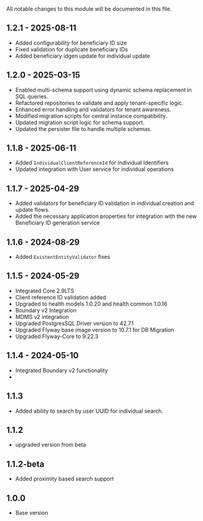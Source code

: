 All notable changes to this module will be documented in this file.

## 1.2.1 - 2025-08-11

- Added configurability for beneficiary ID size
- Fixed validation for duplicate beneficiary IDs
- Added beneficiary idgen update for individual update

## 1.2.0 - 2025-03-15

- Enabled multi-schema support using dynamic schema replacement in SQL queries.
- Refactored repositories to validate and apply tenant-specific logic.
- Enhanced error handling and validators for tenant awareness.
- Modified migration scripts for central instance compatibility.
- Updated migration script logic for schema support.
- Updated the persister file to handle multiple schemas.

## 1.1.8 - 2025-06-11

- Added `IndividualClientReferenceId` for Individual Identifiers
- Updated integration with User service for individual operations

## 1.1.7 - 2025-04-29 

- Added validators for beneficiary ID validation in individual creation and update flows.
- Added the necessary application properties for integration with the new Beneficiary ID generation service

## 1.1.6 - 2024-08-29 

 - Added `ExistentEntityValidator` fixes

## 1.1.5 - 2024-05-29 

- Integrated Core 2.9LTS
- Client reference ID validation added
- Upgraded to health models 1.0.20 and health common 1.0.16
- Boundary v2 Integration
- MDMS v2 integration
- Upgraded PostgresSQL Driver version to 42.7.1
- Upgraded Flyway base image version to 10.7.1 for DB Migration
- Upgraded Flyway-Core to 9.22.3

## 1.1.4 - 2024-05-10
- Integrated Boundary v2 functionality
- 
## 1.1.3 
- Added ability to search by user UUID for individual search.

## 1.1.2
- upgraded version from beta

## 1.1.2-beta

- Added proximity based search support


## 1.0.0

- Base version

